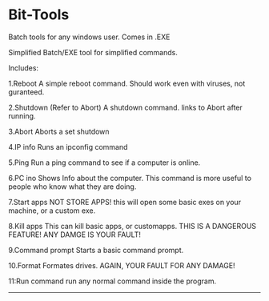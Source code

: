 # Bit-Tools
Batch tools for any windows user. Comes in .EXE

Simplified Batch/EXE tool for simplified commands.

Includes:

1.Reboot
A simple reboot command. Should work even with viruses, not guranteed.

2.Shutdown (Refer to Abort)
A shutdown command. links to Abort after running.

3.Abort
Aborts a set shutdown

4.IP info
Runs an ipconfig command

5.Ping
Run a ping command to see if a computer is online.

6.PC ino
Shows Info about the computer. This command is more useful to people who know what they are doing.

7.Start apps
NOT STORE APPS! this will open some basic exes on your machine, or a custom exe.

8.Kill apps
This can kill basic apps, or customapps. THIS IS A DANGEROUS FEATURE! ANY DAMGE IS YOUR FAULT!

9.Command prompt
Starts a basic command prompt. 

10.Format
Formates drives. AGAIN, YOUR FAULT FOR ANY DAMAGE!

11:Run command
run any normal command inside the program.

--------------------------------------------------------------------------------------------------------------------------------------
